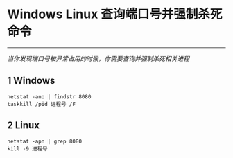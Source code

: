 # Windows Linux 查询端口号并强制杀死命令
---

*当你发现端口号被异常占用的时候，你需要查询并强制杀死相关进程*

## 1 Windows

```
netstat -ano | findstr 8080
taskkill /pid 进程号 /F
```

## 2 Linux

```
netstat -apn | grep 8080
kill -9 进程号
```
